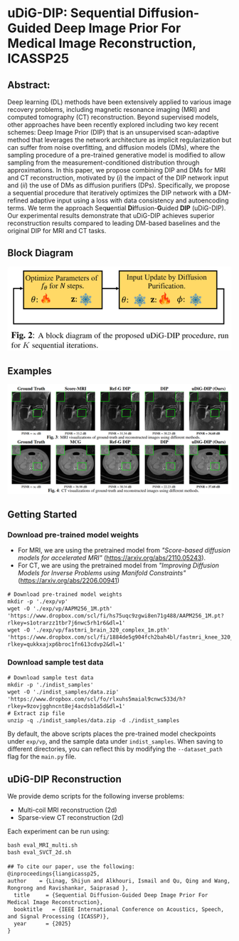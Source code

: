 # uDiG-DIP: Sequential Diffusion-Guided Deep Image Prior For Medical Image Reconstruction, ICASSP25

## Abstract: 
Deep learning (DL) methods have been extensively applied to various image recovery problems, including magnetic resonance imaging (MRI) and computed tomography (CT) reconstruction. Beyond supervised models, other approaches have been recently explored including two key recent schemes: Deep Image Prior (DIP) that is an unsupervised scan-adaptive method that leverages the network architecture as implicit regularization but can suffer from noise overfitting, and diffusion models (DMs), where the sampling procedure of a pre-trained generative model is modified to allow sampling from the measurement-conditioned distribution through approximations. In this paper, we propose combining DIP and DMs for MRI and CT reconstruction, motivated by (*i*) the impact of the DIP network input and (*ii*) the use of DMs as diffusion purifiers (DPs). Specifically, we propose a sequential procedure that iteratively optimizes the DIP network with a DM-refined adaptive input using a loss with data consistency and autoencoding terms. We term the approach Seq**u**ential **Di**ffusion-**G**uided **DIP** (uDiG-DIP). Our experimental results demonstrate that uDiG-DIP achieves superior reconstruction results compared to leading DM-based baselines and the original DIP for MRI and CT tasks.
## Block Diagram 
![Alt text](BD.png)

## Examples 
![Alt text](examples.png)

## Getting Started

### Download pre-trained model weights

- For MRI, we are using the pretrained model from *"Score-based diffusion models for accelerated MRI"* (https://arxiv.org/abs/2110.05243). 
- For CT, we are using the pretrained model from *"Improving Diffusion Models for Inverse Problems using Manifold Constraints"* (https://arxiv.org/abs/2206.00941)

```
# Download pre-trained model weights
mkdir -p './exp/vp'
wget -O './exp/vp/AAPM256_1M.pth' 'https://www.dropbox.com/scl/fi/hs75uqc9zgwi8en71g488/AAPM256_1M.pt?rlkey=s1otrarzz1tbr7j6nwc5rh1r6&dl=1'
wget -O './exp/vp/fastmri_brain_320_complex_1m.pth' 'https://www.dropbox.com/scl/fi/1884de5g904fch2bah4bl/fastmri_knee_320_complex_1m.pt?rlkey=qukkxajxp6broc1fn613cdvp2&dl=1'
```

### Download sample test data
```
# Download sample test data
mkdir -p './indist_samples'
wget -O './indist_samples/data.zip' 'https://www.dropbox.com/scl/fo/rlxuhs5maial9cnwc533d/h?rlkey=9zovjgghncnt8ej4acdsb1a5d&dl=1'
# Extract zip file
unzip -q ./indist_samples/data.zip -d ./indist_samples
```
By default, the above scripts places the pre-trained model checkpoints under ```exp/vp```, and the sample data under ```indist_samples```. When saving to different directories, you can reflect this by modifying the ```--dataset_path``` flag for the ```main.py``` file.

## uDiG-DIP Reconstruction
We provide demo scripts for the following inverse problems:
- Multi-coil MRI reconstruction (2d)
- Sparse-view CT reconstruction (2d)

Each experiment can be run using:
```
bash eval_MRI_multi.sh
bash eval_SVCT_2d.sh

## To cite our paper, use the following: 
@inproceedings{liangicassp25,
author    = {Linag, Shijun and Alkhouri, Ismail and Qu, Qing and Wang, Rongrong and Ravishankar, Saiprasad },
  title     = {Sequential Diffusion-Guided Deep Image Prior For Medical Image Reconstruction},
  booktitle   = {IEEE International Conference on Acoustics, Speech, and Signal Processing (ICASSP)},
  year      = {2025}
}


